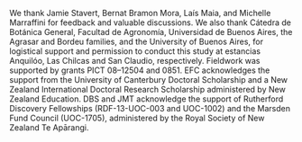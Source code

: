 We thank Jamie Stavert, Bernat Bramon Mora, Laís Maia, and Michelle Marraffini for feedback and valuable discussions. 
We also thank Cátedra de Botánica General, Facultad de Agronomía, Universidad de Buenos Aires, the Agrasar and Bordeu families, and the University of Buenos Aires, for logistical support and permission to conduct this study at estancias Anquilóo, Las Chilcas and San Claudio, respectively. 
Fieldwork was supported by grants PICT 08–12504 and 0851. 
EFC acknowledges the support from the University of Canterbury Doctoral Scholarship and a New Zealand International Doctoral Research Scholarship administered by New Zealand Education. 
DBS and JMT acknowledge the support of Rutherford Discovery Fellowships (RDF-13-UOC-003 and UOC-1002) and the Marsden Fund Council (UOC-1705), administered by the Royal Society of New Zealand Te Apārangi.
